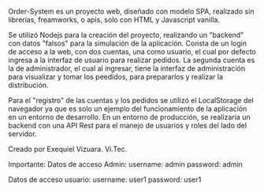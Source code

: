 Order-System es un proyecto web, diseñado con modelo SPA, realizado sin librerías, freamworks, o apis, solo con HTML y Javascript vanilla.

Se utilizó Nodejs para la creación del proyecto, realizando un "backend" con datos "falsos" para la simulación de la aplicación. 
Consta de un login de acceso a la web, con dos cuentas, una como usuario, el cual por defecto ingresa a la interfaz de usuario para realizar pedidos. 
La segunda cuenta es la de administrador, el cual al ingresar, tiene la interfaz de administración para visualizar y tomar los peedidos, para prepararlos y realizar la distribución.

Para el "registro" de las cuentas y los pedidos se utilizó el LocalStorage del navegador ya que es solo un ejemplo del funcionamiento de la aplicación en un entorno de desarrollo.
En un entorno de producción, se realizaria un backend con una API Rest para el manejo de usuarios y roles del lado del servidor.

Creado por Exequiel Vizuara. Vi.Tec.

Importante: 
  Datos de acceso Admin:
    username: admin
    password: admin

  Datos de acceso usuario:
    username: user1
    password: user1
